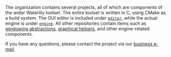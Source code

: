 The organization contains several projects, all of which are components of the wider Waterlily toolset. The entire toolset is written in C, using CMake as a build system. The GUI editor is included under [`editor`](), while the actual engine is under [`engine`](https://github.com/waterlily-team/engine). All other repositories contain items such as [windowing abstractions](https://github.com/waterlily-team/window), [graphical helpers](https://github.com/waterlily-team/vulkan), and other engine-related components.

If you have any questions, please contact the project via our [business e-mail](mailto:waterlilyproject@protonmail.com).
